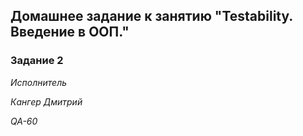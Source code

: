 ## Домашнее задание к занятию "Testability. Введение в ООП."

### Задание 2



*Исполнитель*

*Кангер Дмитрий*

*QA-60*

